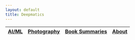 ```yaml
---
layout: default
title: Deepmatics
---
```

<div style="text-align: center;">

| [AI/ML](./ai-ml/index.md) | [Photography](./photography/index.md) | [Book Summaries](./book-summaries/index.md) | [About](./general/about.md) |
|---------------------------|---------------------------------------|---------------------------------------------|-----------------------------|

</div>